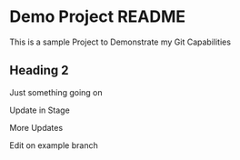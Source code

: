 # Demo Project README

This is a sample Project to Demonstrate my Git Capabilities

## Heading 2

Just something going on

Update in Stage

More Updates

Edit on example branch
